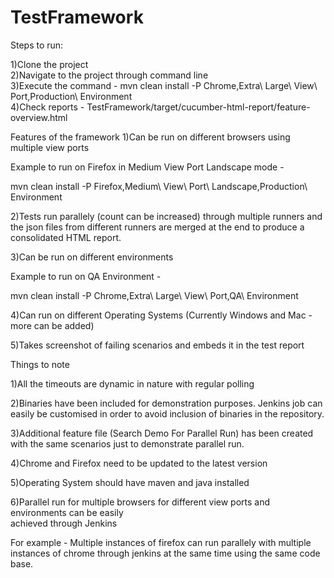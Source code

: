# TestFramework

Steps to run:

1)Clone the project </br>
2)Navigate to the project through command line </br>
3)Execute the command - mvn clean install -P Chrome,Extra\ Large\ View\ Port,Production\ Environment </br>
4)Check reports - TestFramework/target/cucumber-html-report/feature-overview.html </br>


Features of the framework
1)Can be run on different browsers using multiple view ports
 
 Example to run on Firefox in Medium View Port Landscape mode -
 
 mvn clean install -P Firefox,Medium\ View\ Port\ Landscape,Production\ Environment
 
2)Tests run parallely (count can be increased) through multiple runners and the json files 
from different runners are merged at the end to produce a consolidated HTML report.

3)Can be run on different environments 

  Example to run on QA Environment -
  
  mvn clean install -P Chrome,Extra\ Large\ View\ Port,QA\ Environment
  
4)Can run on different Operating Systems (Currently Windows and Mac - more can be added)

5)Takes screenshot of failing scenarios and embeds it in the test report



Things to note

1)All the timeouts are dynamic in nature with regular polling

2)Binaries have been included for demonstration purposes. Jenkins job can easily be customised 
in order to avoid inclusion of binaries in the repository.

3)Additional feature file (Search Demo For Parallel Run) has been created with the same scenarios 
just to demonstrate parallel run.

4)Chrome and Firefox need to be updated to the latest version

5)Operating System should have maven and java installed

6)Parallel run for multiple browsers for different view ports and environments can be easily  
achieved through Jenkins

For example - Multiple instances of firefox can run parallely with multiple instances of chrome
through jenkins at the same time using the same code base.